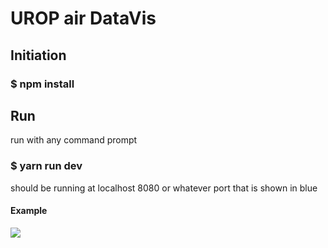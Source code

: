 # UROP air DataVis

## Initiation

### $ npm install

## Run

run with any command prompt <br>
### $ yarn run dev <br>
should be running at localhost 8080 or whatever port that is shown in blue

#### Example
<image src = './democode.PNG'> 
